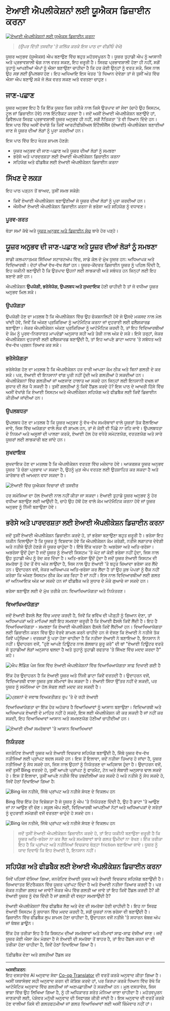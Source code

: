 <!--
CO_OP_TRANSLATOR_METADATA:
{
  "original_hash": "747668e4c53d067369f06e9ec2e6313e",
  "translation_date": "2025-08-26T16:12:03+00:00",
  "source_file": "12-designing-ux-for-ai-applications/README.md",
  "language_code": "pa"
}
-->
# ਏਆਈ ਐਪਲੀਕੇਸ਼ਨਾਂ ਲਈ ਯੂਐਕਸ ਡਿਜ਼ਾਈਨ ਕਰਨਾ

[![ਏਆਈ ਐਪਲੀਕੇਸ਼ਨਾਂ ਲਈ ਯੂਐਕਸ ਡਿਜ਼ਾਈਨ ਕਰਨਾ](../../../translated_images/12-lesson-banner.c53c3c7c802e8f563953ce388f6a987ca493472c724d924b060be470951c53c8.pa.png)](https://aka.ms/gen-ai-lesson12-gh?WT.mc_id=academic-105485-koreyst)

> _(ਉਪਰ ਦਿੱਤੀ ਤਸਵੀਰ 'ਤੇ ਕਲਿੱਕ ਕਰਕੇ ਇਸ ਪਾਠ ਦਾ ਵੀਡੀਓ ਵੇਖੋ)_

ਯੂਜ਼ਰ ਅਨੁਭਵ (ਯੂਐਕਸ) ਐਪ ਬਣਾਉਣ ਵਿੱਚ ਬਹੁਤ ਮਹੱਤਵਪੂਰਨ ਹੈ। ਯੂਜ਼ਰ ਤੁਹਾਡੀ ਐਪ ਨੂੰ ਆਸਾਨੀ ਅਤੇ ਪ੍ਰਭਾਵਸ਼ਾਲੀ ਢੰਗ ਨਾਲ ਵਰਤ ਸਕਣ, ਇਹ ਜ਼ਰੂਰੀ ਹੈ। ਸਿਰਫ਼ ਪ੍ਰਭਾਵਸ਼ਾਲੀ ਹੋਣਾ ਹੀ ਨਹੀਂ, ਸਗੋਂ ਤੁਹਾਨੂੰ ਆਪਣੀਆਂ ਐਪਾਂ ਨੂੰ ਐਸਾ ਬਣਾਉਣਾ ਚਾਹੀਦਾ ਹੈ ਕਿ ਹਰ ਕੋਈ ਉਨ੍ਹਾਂ ਨੂੰ ਵਰਤ ਸਕੇ, ਜਿਸ ਨਾਲ ਉਹ _ਸਭ ਲਈ ਉਪਲਬਧ_ ਹੋਣ। ਇਹ ਅਧਿਆਇ ਇਸ ਖੇਤਰ 'ਤੇ ਧਿਆਨ ਦੇਵੇਗਾ ਤਾਂ ਜੋ ਤੁਸੀਂ ਅੰਤ ਵਿੱਚ ਐਸਾ ਐਪ ਬਣਾਉ ਸਕੋ ਜੋ ਲੋਕ ਵਰਤ ਸਕਣ ਅਤੇ ਵਰਤਣਾ ਚਾਹੁਣ।

## ਜਾਣ-ਪਛਾਣ

ਯੂਜ਼ਰ ਅਨੁਭਵ ਇਹ ਹੈ ਕਿ ਇੱਕ ਯੂਜ਼ਰ ਕਿਸ ਤਰੀਕੇ ਨਾਲ ਕਿਸੇ ਉਤਪਾਦ ਜਾਂ ਸੇਵਾ (ਚਾਹੇ ਉਹ ਸਿਸਟਮ, ਟੂਲ ਜਾਂ ਡਿਜ਼ਾਈਨ ਹੋਵੇ) ਨਾਲ ਇੰਟਰੈਕਟ ਕਰਦਾ ਹੈ। ਜਦੋਂ ਅਸੀਂ ਏਆਈ ਐਪਲੀਕੇਸ਼ਨ ਬਣਾਉਂਦੇ ਹਾਂ, ਡਿਵੈਲਪਰ ਸਿਰਫ਼ ਪ੍ਰਭਾਵਸ਼ਾਲੀ ਯੂਜ਼ਰ ਅਨੁਭਵ ਹੀ ਨਹੀਂ, ਸਗੋਂ ਨੈਤਿਕਤਾ 'ਤੇ ਵੀ ਧਿਆਨ ਦਿੰਦੇ ਹਨ। ਇਸ ਪਾਠ ਵਿੱਚ ਅਸੀਂ ਵੇਖਾਂਗੇ ਕਿ ਕਿਵੇਂ ਆਰਟੀਫੀਸ਼ੀਅਲ ਇੰਟੈਲੀਜੈਂਸ (ਏਆਈ) ਐਪਲੀਕੇਸ਼ਨ ਬਣਾਈਆਂ ਜਾਣ ਜੋ ਯੂਜ਼ਰ ਦੀਆਂ ਲੋੜਾਂ ਨੂੰ ਪੂਰਾ ਕਰਦੀਆਂ ਹਨ।

ਇਸ ਪਾਠ ਵਿੱਚ ਇਹ ਖੇਤਰ ਸ਼ਾਮਲ ਹੋਣਗੇ:

- ਯੂਜ਼ਰ ਅਨੁਭਵ ਦੀ ਜਾਣ-ਪਛਾਣ ਅਤੇ ਯੂਜ਼ਰ ਦੀਆਂ ਲੋੜਾਂ ਨੂੰ ਸਮਝਣਾ
- ਭਰੋਸੇ ਅਤੇ ਪਾਰਦਰਸ਼ਤਾ ਲਈ ਏਆਈ ਐਪਲੀਕੇਸ਼ਨ ਡਿਜ਼ਾਈਨ ਕਰਨਾ
- ਸਹਿਯੋਗ ਅਤੇ ਫੀਡਬੈਕ ਲਈ ਏਆਈ ਐਪਲੀਕੇਸ਼ਨ ਡਿਜ਼ਾਈਨ ਕਰਨਾ

## ਸਿੱਖਣ ਦੇ ਲਕੜ

ਇਹ ਪਾਠ ਪੜ੍ਹਨ ਤੋਂ ਬਾਅਦ, ਤੁਸੀਂ ਸਮਝ ਸਕੋਗੇ:

- ਕਿਵੇਂ ਏਆਈ ਐਪਲੀਕੇਸ਼ਨ ਬਣਾਉਣੀਆਂ ਜੋ ਯੂਜ਼ਰ ਦੀਆਂ ਲੋੜਾਂ ਨੂੰ ਪੂਰਾ ਕਰਦੀਆਂ ਹਨ।
- ਐਸੀਆਂ ਏਆਈ ਐਪਲੀਕੇਸ਼ਨ ਡਿਜ਼ਾਈਨ ਕਰਨਾ ਜੋ ਭਰੋਸਾ ਅਤੇ ਸਹਿਯੋਗ ਨੂੰ ਵਧਾਵਣ।

### ਪੂਰਵ-ਸ਼ਰਤ

ਥੋੜਾ ਸਮਾਂ ਕੱਢੋ ਅਤੇ [ਯੂਜ਼ਰ ਅਨੁਭਵ ਅਤੇ ਡਿਜ਼ਾਈਨ ਸੋਚ](https://learn.microsoft.com/training/modules/ux-design?WT.mc_id=academic-105485-koreyst) ਬਾਰੇ ਹੋਰ ਪੜ੍ਹੋ।

## ਯੂਜ਼ਰ ਅਨੁਭਵ ਦੀ ਜਾਣ-ਪਛਾਣ ਅਤੇ ਯੂਜ਼ਰ ਦੀਆਂ ਲੋੜਾਂ ਨੂੰ ਸਮਝਣਾ

ਸਾਡੀ ਕਲਪਨਾਤਮਕ ਸਿੱਖਿਆ ਸਟਾਰਟਅੱਪ ਵਿੱਚ, ਸਾਡੇ ਕੋਲ ਦੋ ਮੁੱਖ ਯੂਜ਼ਰ ਹਨ: ਅਧਿਆਪਕ ਅਤੇ ਵਿਦਿਆਰਥੀ। ਦੋਹਾਂ ਦੀਆਂ ਵੱਖ-ਵੱਖ ਲੋੜਾਂ ਹਨ। ਯੂਜ਼ਰ-ਕੇਂਦਰਤ ਡਿਜ਼ਾਈਨ ਯੂਜ਼ਰ ਨੂੰ ਪਹਿਲ ਦਿੰਦੀ ਹੈ, ਇਹ ਯਕੀਨੀ ਬਣਾਉਂਦੀ ਹੈ ਕਿ ਉਤਪਾਦ ਉਹਨਾਂ ਲਈ ਲਾਭਕਾਰੀ ਅਤੇ ਸਬੰਧਤ ਹਨ ਜਿਨ੍ਹਾਂ ਲਈ ਇਹ ਬਣਾਏ ਗਏ ਹਨ।

ਐਪਲੀਕੇਸ਼ਨ **ਉਪਯੋਗੀ, ਭਰੋਸੇਯੋਗ, ਉਪਲਬਧ ਅਤੇ ਸੁਖਦਾਇਕ** ਹੋਣੀ ਚਾਹੀਦੀ ਹੈ ਤਾਂ ਜੋ ਵਧੀਆ ਯੂਜ਼ਰ ਅਨੁਭਵ ਮਿਲ ਸਕੇ।

### ਉਪਯੋਗਤਾ

ਉਪਯੋਗੀ ਹੋਣ ਦਾ ਮਤਲਬ ਹੈ ਕਿ ਐਪਲੀਕੇਸ਼ਨ ਵਿੱਚ ਉਹ ਫੰਕਸ਼ਨਲਿਟੀ ਹੋਵੇ ਜੋ ਉਸਦੇ ਮਕਸਦ ਨਾਲ ਮੇਲ ਖਾਂਦੀ ਹੋਵੇ, ਜਿਵੇਂ ਕਿ ਅੰਕਣ ਪ੍ਰਕਿਰਿਆ ਨੂੰ ਆਟੋਮੈਟਿਕ ਕਰਨਾ ਜਾਂ ਦੁਹਰਾਈ ਲਈ ਫਲੈਸ਼ਕਾਰਡ ਬਣਾਉਣਾ। ਜੇਕਰ ਐਪਲੀਕੇਸ਼ਨ ਅੰਕਣ ਪ੍ਰਕਿਰਿਆ ਨੂੰ ਆਟੋਮੈਟਿਕ ਕਰਦੀ ਹੈ, ਤਾਂ ਇਹ ਵਿਦਿਆਰਥੀਆਂ ਦੇ ਕੰਮ ਨੂੰ ਪੂਰਵ-ਨਿਰਧਾਰਤ ਮਾਪਦੰਡਾਂ ਅਨੁਸਾਰ ਸਹੀ ਅਤੇ ਤੇਜ਼ੀ ਨਾਲ ਅੰਕ ਦੇ ਸਕੇ। ਇਸੇ ਤਰ੍ਹਾਂ, ਜੇਕਰ ਐਪਲੀਕੇਸ਼ਨ ਦੁਹਰਾਈ ਲਈ ਫਲੈਸ਼ਕਾਰਡ ਬਣਾਉਂਦੀ ਹੈ, ਤਾਂ ਇਹ ਆਪਣੇ ਡਾਟਾ ਅਧਾਰ 'ਤੇ ਸਬੰਧਤ ਅਤੇ ਵੱਖ-ਵੱਖ ਪ੍ਰਸ਼ਨ ਤਿਆਰ ਕਰ ਸਕੇ।

### ਭਰੋਸੇਯੋਗਤਾ

ਭਰੋਸੇਯੋਗ ਹੋਣ ਦਾ ਮਤਲਬ ਹੈ ਕਿ ਐਪਲੀਕੇਸ਼ਨ ਹਰ ਵਾਰੀ ਆਪਣਾ ਕੰਮ ਠੀਕ ਅਤੇ ਬਿਨਾਂ ਗਲਤੀ ਦੇ ਕਰ ਸਕੇ। ਪਰ, ਏਆਈ ਵੀ ਇਨਸਾਨਾਂ ਵਾਂਗ ਪੂਰੀ ਨਹੀਂ ਹੁੰਦੀ ਅਤੇ ਗਲਤੀਆਂ ਹੋ ਸਕਦੀਆਂ ਹਨ। ਐਪਲੀਕੇਸ਼ਨਾਂ ਵਿੱਚ ਗਲਤੀਆਂ ਜਾਂ ਅਣਜਾਣ ਹਾਲਾਤ ਆ ਸਕਦੇ ਹਨ ਜਿਨ੍ਹਾਂ ਲਈ ਇਨਸਾਨੀ ਦਖਲ ਜਾਂ ਸੁਧਾਰ ਦੀ ਲੋੜ ਪੈ ਸਕਦੀ ਹੈ। ਤੁਸੀਂ ਗਲਤੀਆਂ ਨੂੰ ਕਿਵੇਂ ਹੈਂਡਲ ਕਰਦੇ ਹੋ? ਇਸ ਪਾਠ ਦੇ ਆਖਰੀ ਹਿੱਸੇ ਵਿੱਚ ਅਸੀਂ ਵੇਖਾਂਗੇ ਕਿ ਏਆਈ ਸਿਸਟਮ ਅਤੇ ਐਪਲੀਕੇਸ਼ਨ ਸਹਿਯੋਗ ਅਤੇ ਫੀਡਬੈਕ ਲਈ ਕਿਵੇਂ ਡਿਜ਼ਾਈਨ ਕੀਤੀਆਂ ਜਾਂਦੀਆਂ ਹਨ।

### ਉਪਲਬਧਤਾ

ਉਪਲਬਧ ਹੋਣ ਦਾ ਮਤਲਬ ਹੈ ਕਿ ਯੂਜ਼ਰ ਅਨੁਭਵ ਨੂੰ ਵੱਖ-ਵੱਖ ਸਮਰੱਥਾਵਾਂ ਵਾਲੇ ਯੂਜ਼ਰਾਂ ਤੱਕ ਫੈਲਾਇਆ ਜਾਵੇ, ਜਿਸ ਵਿੱਚ ਅਯੋਗਤਾ ਵਾਲੇ ਲੋਕ ਵੀ ਸ਼ਾਮਲ ਹਨ, ਤਾਂ ਜੋ ਕੋਈ ਵੀ ਪਿੱਛੇ ਨਾ ਰਹਿ ਜਾਵੇ। ਉਪਲਬਧਤਾ ਦੇ ਨਿਯਮਾਂ ਅਤੇ ਅਸੂਲਾਂ ਦੀ ਪਾਲਣਾ ਕਰਕੇ, ਏਆਈ ਹੱਲ ਹੋਰ ਵਧੇਰੇ ਸਮੇਟਣਯੋਗ, ਵਰਤਣਯੋਗ ਅਤੇ ਸਾਰੇ ਯੂਜ਼ਰਾਂ ਲਈ ਲਾਭਕਾਰੀ ਬਣ ਜਾਂਦੇ ਹਨ।

### ਸੁਖਦਾਇਕ

ਸੁਖਦਾਇਕ ਹੋਣ ਦਾ ਮਤਲਬ ਹੈ ਕਿ ਐਪਲੀਕੇਸ਼ਨ ਵਰਤਣ ਵਿੱਚ ਮਜ਼ੇਦਾਰ ਹੋਵੇ। ਆਕਰਸ਼ਕ ਯੂਜ਼ਰ ਅਨੁਭਵ ਯੂਜ਼ਰ 'ਤੇ ਚੰਗਾ ਪ੍ਰਭਾਵ ਪਾ ਸਕਦਾ ਹੈ, ਉਹਨੂੰ ਮੁੜ ਐਪ ਵਰਤਣ ਲਈ ਉਤਸ਼ਾਹਿਤ ਕਰ ਸਕਦਾ ਹੈ ਅਤੇ ਕਾਰੋਬਾਰ ਦੀ ਆਮਦਨ ਵਧਾ ਸਕਦਾ ਹੈ।

![ਏਆਈ ਵਿੱਚ ਯੂਐਕਸ ਵਿਚਾਰਾਂ ਦੀ ਤਸਵੀਰ](../../../translated_images/uxinai.d5b4ed690f5cefff0c53ffcc01b480cdc1828402e1fdbc980490013a3c50935a.pa.png)

ਹਰ ਸਮੱਸਿਆ ਦਾ ਹੱਲ ਏਆਈ ਨਾਲ ਨਹੀਂ ਕੀਤਾ ਜਾ ਸਕਦਾ। ਏਆਈ ਤੁਹਾਡੇ ਯੂਜ਼ਰ ਅਨੁਭਵ ਨੂੰ ਹੋਰ ਵਧੀਆ ਬਣਾਉਣ ਲਈ ਆਉਂਦੀ ਹੈ, ਚਾਹੇ ਉਹ ਹੱਥੋਂ ਹੋਣ ਵਾਲੇ ਕੰਮ ਆਟੋਮੈਟਿਕ ਕਰਨਾ ਹੋਵੇ ਜਾਂ ਯੂਜ਼ਰ ਅਨੁਭਵ ਨੂੰ ਨਿੱਜੀ ਬਣਾਉਣਾ ਹੋਵੇ।

## ਭਰੋਸੇ ਅਤੇ ਪਾਰਦਰਸ਼ਤਾ ਲਈ ਏਆਈ ਐਪਲੀਕੇਸ਼ਨ ਡਿਜ਼ਾਈਨ ਕਰਨਾ

ਜਦੋਂ ਤੁਸੀਂ ਏਆਈ ਐਪਲੀਕੇਸ਼ਨ ਡਿਜ਼ਾਈਨ ਕਰਦੇ ਹੋ, ਤਾਂ ਭਰੋਸਾ ਬਣਾਉਣਾ ਬਹੁਤ ਜ਼ਰੂਰੀ ਹੈ। ਭਰੋਸਾ ਇਹ ਯਕੀਨ ਦਿਲਾਉਂਦਾ ਹੈ ਕਿ ਯੂਜ਼ਰ ਨੂੰ ਵਿਸ਼ਵਾਸ ਹੋਵੇ ਕਿ ਐਪਲੀਕੇਸ਼ਨ ਕੰਮ ਕਰੇਗੀ, ਨਤੀਜੇ ਲਗਾਤਾਰ ਦੇਵੇਗੀ ਅਤੇ ਨਤੀਜੇ ਉਹੀ ਹੋਣਗੇ ਜੋ ਯੂਜ਼ਰ ਚਾਹੁੰਦਾ ਹੈ। ਇੱਥੇ ਇੱਕ ਖਤਰਾ ਹੈ: ਅਭਰੋਸਾ ਅਤੇ ਅਤਿ-ਭਰੋਸਾ। ਅਭਰੋਸਾ ਉਦੋਂ ਹੁੰਦਾ ਹੈ ਜਦੋਂ ਯੂਜ਼ਰ ਨੂੰ ਏਆਈ ਸਿਸਟਮ 'ਤੇ ਘੱਟ ਜਾਂ ਕੋਈ ਭਰੋਸਾ ਨਹੀਂ ਹੁੰਦਾ, ਜਿਸ ਨਾਲ ਉਹ ਤੁਹਾਡੀ ਐਪ ਨੂੰ ਰੱਦ ਕਰ ਦਿੰਦਾ ਹੈ। ਅਤਿ-ਭਰੋਸਾ ਉਦੋਂ ਹੁੰਦਾ ਹੈ ਜਦੋਂ ਯੂਜ਼ਰ ਏਆਈ ਸਿਸਟਮ ਦੀ ਸਮਰੱਥਾ ਨੂੰ ਹੱਦ ਤੋਂ ਵੱਧ ਅੰਕ ਲਾਉਂਦਾ ਹੈ, ਜਿਸ ਨਾਲ ਉਹ ਏਆਈ 'ਤੇ ਬਹੁਤ ਜ਼ਿਆਦਾ ਭਰੋਸਾ ਕਰ ਲੈਂਦੇ ਹਨ। ਉਦਾਹਰਨ ਵਜੋਂ, ਜੇਕਰ ਅਧਿਆਪਕ ਅਤਿ-ਭਰੋਸਾ ਕਰ ਲੈਂਦਾ ਹੈ ਤਾਂ ਉਹ ਕੁਝ ਪੇਪਰਾਂ ਨੂੰ ਚੈੱਕ ਨਹੀਂ ਕਰੇਗਾ ਕਿ ਅੰਕਣ ਸਿਸਟਮ ਠੀਕ ਕੰਮ ਕਰ ਰਿਹਾ ਹੈ ਜਾਂ ਨਹੀਂ। ਇਸ ਨਾਲ ਵਿਦਿਆਰਥੀਆਂ ਲਈ ਗਲਤ ਜਾਂ ਅਨਿਆਇਕ ਅੰਕ ਆ ਸਕਦੇ ਹਨ ਜਾਂ ਫੀਡਬੈਕ ਅਤੇ ਸੁਧਾਰ ਦੇ ਮੌਕੇ ਗੁਆਚੇ ਜਾ ਸਕਦੇ ਹਨ।

ਭਰੋਸਾ ਬਣਾਉਣ ਲਈ ਦੋ ਮੁੱਖ ਤਰੀਕੇ ਹਨ: ਵਿਆਖਿਆਯੋਗਤਾ ਅਤੇ ਨਿਯੰਤਰਣ।

### ਵਿਆਖਿਆਯੋਗਤਾ

ਜਦੋਂ ਏਆਈ ਫੈਸਲੇ ਲੈਣ ਵਿੱਚ ਮਦਦ ਕਰਦੀ ਹੈ, ਜਿਵੇਂ ਕਿ ਭਵਿੱਖ ਦੀ ਪੀੜ੍ਹੀ ਨੂੰ ਗਿਆਨ ਦੇਣਾ, ਤਾਂ ਅਧਿਆਪਕਾਂ ਅਤੇ ਮਾਪਿਆਂ ਲਈ ਇਹ ਸਮਝਣਾ ਜ਼ਰੂਰੀ ਹੈ ਕਿ ਏਆਈ ਫੈਸਲੇ ਕਿਵੇਂ ਲੈਂਦੀ ਹੈ। ਇਹ ਹੈ ਵਿਆਖਿਆਯੋਗਤਾ - ਸਮਝਣਾ ਕਿ ਏਆਈ ਐਪਲੀਕੇਸ਼ਨ ਫੈਸਲੇ ਕਿਵੇਂ ਲੈਂਦੀਆਂ ਹਨ। ਵਿਆਖਿਆਯੋਗਤਾ ਲਈ ਡਿਜ਼ਾਈਨ ਕਰਨ ਵਿੱਚ ਉਹ ਵੇਰਵੇ ਸ਼ਾਮਲ ਕਰਨੇ ਚਾਹੀਦੇ ਹਨ ਜੋ ਦੱਸਣ ਕਿ ਏਆਈ ਨੇ ਨਤੀਜੇ ਤੱਕ ਕਿਵੇਂ ਪਹੁੰਚਿਆ। ਦਰਸ਼ਕਾਂ ਨੂੰ ਪਤਾ ਹੋਣਾ ਚਾਹੀਦਾ ਹੈ ਕਿ ਨਤੀਜਾ ਏਆਈ ਨੇ ਬਣਾਇਆ ਹੈ, ਇਨਸਾਨ ਨੇ ਨਹੀਂ। ਉਦਾਹਰਨ ਵਜੋਂ, "ਹੁਣੇ ਆਪਣੇ ਟਿਊਟਰ ਨਾਲ ਗੱਲਬਾਤ ਸ਼ੁਰੂ ਕਰੋ" ਦੀ ਥਾਂ "ਏਆਈ ਟਿਊਟਰ ਵਰਤੋ ਜੋ ਤੁਹਾਡੀਆਂ ਲੋੜਾਂ ਅਨੁਸਾਰ ਢਲਦਾ ਹੈ ਅਤੇ ਤੁਹਾਨੂੰ ਤੁਹਾਡੀ ਰਫਤਾਰ 'ਤੇ ਸਿੱਖਣ ਵਿੱਚ ਮਦਦ ਕਰਦਾ ਹੈ" ਕਹੋ।

![ਐਪ ਲੈਂਡਿੰਗ ਪੇਜ ਜਿਸ ਵਿੱਚ ਏਆਈ ਐਪਲੀਕੇਸ਼ਨਾਂ ਵਿੱਚ ਵਿਆਖਿਆਯੋਗਤਾ ਸਾਫ਼ ਦਿਖਾਈ ਗਈ ਹੈ](../../../translated_images/explanability-in-ai.134426a96b498fbfdc80c75ae0090aedc0fc97424ae0734fccf7fb00a59a20d9.pa.png)

ਇੱਕ ਹੋਰ ਉਦਾਹਰਨ ਹੈ ਕਿ ਏਆਈ ਯੂਜ਼ਰ ਅਤੇ ਨਿੱਜੀ ਡਾਟਾ ਕਿਵੇਂ ਵਰਤਦੀ ਹੈ। ਉਦਾਹਰਨ ਵਜੋਂ, ਵਿਦਿਆਰਥੀ ਵਾਲਾ ਯੂਜ਼ਰ ਕੁਝ ਸੀਮਾਵਾਂ ਰੱਖ ਸਕਦਾ ਹੈ। ਏਆਈ ਸਿੱਧਾ ਉੱਤਰ ਨਹੀਂ ਦੇ ਸਕਦੀ, ਪਰ ਯੂਜ਼ਰ ਨੂੰ ਸਮੱਸਿਆ ਦਾ ਹੱਲ ਸੋਚਣ ਲਈ ਮਦਦ ਕਰ ਸਕਦੀ ਹੈ।

![ਪ੍ਰਸ਼ਨਾਂ ਦੇ ਜਵਾਬ ਵਿਅਕਤੀਗਤ ਰੂਪ 'ਤੇ ਦੇ ਰਹੀ ਏਆਈ](../../../translated_images/solving-questions.b7dea1604de0cbd2e9c5fa00b1a68a0ed77178a035b94b9213196b9d125d0be8.pa.png)

ਵਿਆਖਿਆਯੋਗਤਾ ਦਾ ਇੱਕ ਹੋਰ ਅਹੰਕਾਰ ਹੈ ਵਿਆਖਿਆਵਾਂ ਨੂੰ ਆਸਾਨ ਬਣਾਉਣਾ। ਵਿਦਿਆਰਥੀ ਅਤੇ ਅਧਿਆਪਕ ਏਆਈ ਦੇ ਮਾਹਿਰ ਨਹੀਂ ਹੋ ਸਕਦੇ, ਇਸ ਲਈ ਐਪਲੀਕੇਸ਼ਨ ਕੀ ਕਰ ਸਕਦੀ ਹੈ ਜਾਂ ਨਹੀਂ ਕਰ ਸਕਦੀ, ਇਹ ਵਿਆਖਿਆਵਾਂ ਆਸਾਨ ਅਤੇ ਸਮਝਣਯੋਗ ਹੋਣੀਆਂ ਚਾਹੀਦੀਆਂ ਹਨ।

![ਏਆਈ ਦੀਆਂ ਸਮਰੱਥਾਵਾਂ 'ਤੇ ਆਸਾਨ ਵਿਆਖਿਆਵਾਂ](../../../translated_images/simplified-explanations.4679508a406c3621fa22bad4673e717fbff02f8b8d58afcab8cb6f1aa893a82f.pa.png)

### ਨਿਯੰਤਰਣ

ਜਨਰੇਟਿਵ ਏਆਈ ਯੂਜ਼ਰ ਅਤੇ ਏਆਈ ਵਿਚਕਾਰ ਸਹਿਯੋਗ ਬਣਾਉਂਦੀ ਹੈ, ਜਿੱਥੇ ਯੂਜ਼ਰ ਵੱਖ-ਵੱਖ ਨਤੀਜਿਆਂ ਲਈ ਪ੍ਰਾਂਪਟ ਬਦਲ ਸਕਦੇ ਹਨ। ਇਸ ਤੋਂ ਇਲਾਵਾ, ਜਦੋਂ ਨਤੀਜਾ ਤਿਆਰ ਹੋ ਜਾਂਦਾ ਹੈ, ਯੂਜ਼ਰ ਨਤੀਜਿਆਂ ਨੂੰ ਸੋਧ ਸਕਦੇ ਹਨ, ਜਿਸ ਨਾਲ ਉਹਨਾਂ ਨੂੰ ਨਿਯੰਤਰਣ ਦਾ ਅਹਿਸਾਸ ਹੁੰਦਾ ਹੈ। ਉਦਾਹਰਨ ਵਜੋਂ, ਜਦੋਂ ਤੁਸੀਂ Bing ਵਰਤਦੇ ਹੋ, ਤੁਸੀਂ ਆਪਣੇ ਪ੍ਰਾਂਪਟ ਨੂੰ ਫਾਰਮੈਟ, ਟੋਨ ਅਤੇ ਲੰਬਾਈ ਅਨੁਸਾਰ ਢਾਲ ਸਕਦੇ ਹੋ। ਇਸ ਤੋਂ ਇਲਾਵਾ, ਤੁਸੀਂ ਆਪਣੇ ਨਤੀਜੇ ਵਿੱਚ ਤਬਦੀਲੀਆਂ ਕਰ ਸਕਦੇ ਹੋ ਅਤੇ ਨਤੀਜੇ ਨੂੰ ਸੋਧ ਸਕਦੇ ਹੋ, ਜਿਵੇਂ ਹੇਠਾਂ ਦਿਖਾਇਆ ਗਿਆ ਹੈ:

![Bing ਖੋਜ ਨਤੀਜੇ, ਜਿੱਥੇ ਪ੍ਰਾਂਪਟ ਅਤੇ ਨਤੀਜੇ ਸੋਧਣ ਦੇ ਵਿਕਲਪ ਹਨ](../../../translated_images/bing1.293ae8527dbe2789b675c8591c9fb3cb1aa2ada75c2877f9aa9edc059f7a8b1c.pa.png)

Bing ਵਿੱਚ ਇੱਕ ਹੋਰ ਵਿਸ਼ੇਸ਼ਤਾ ਹੈ ਜੋ ਯੂਜ਼ਰ ਨੂੰ ਐਪ 'ਤੇ ਨਿਯੰਤਰਣ ਦਿੰਦੀ ਹੈ, ਉਹ ਹੈ ਡਾਟਾ 'ਤੇ ਆਉਣ ਜਾਂ ਨਾ ਆਉਣ ਦੀ ਚੋਣ। ਸਕੂਲ ਐਪ ਲਈ, ਵਿਦਿਆਰਥੀ ਆਪਣੀਆਂ ਨੋਟਾਂ ਅਤੇ ਅਧਿਆਪਕਾਂ ਦੇ ਸਰੋਤਾਂ ਨੂੰ ਦੁਹਰਾਈ ਸਮੱਗਰੀ ਵਜੋਂ ਵਰਤਣਾ ਚਾਹੁੰਦੇ ਹੋ ਸਕਦੇ ਹਨ।

![Bing ਖੋਜ ਨਤੀਜੇ, ਜਿੱਥੇ ਪ੍ਰਾਂਪਟ ਅਤੇ ਨਤੀਜੇ ਸੋਧਣ ਦੇ ਵਿਕਲਪ ਹਨ](../../../translated_images/bing2.309f4845528a88c28c1c9739fb61d91fd993dc35ebe6fc92c66791fb04fceb4d.pa.png)

> ਜਦੋਂ ਤੁਸੀਂ ਏਆਈ ਐਪਲੀਕੇਸ਼ਨ ਡਿਜ਼ਾਈਨ ਕਰਦੇ ਹੋ, ਤਾਂ ਇਹ ਯਕੀਨੀ ਬਣਾਉਣਾ ਜ਼ਰੂਰੀ ਹੈ ਕਿ ਯੂਜ਼ਰ ਅਤਿ-ਭਰੋਸਾ ਨਾ ਕਰ ਲੈਣ ਅਤੇ ਸਮਰੱਥਾਵਾਂ ਬਾਰੇ ਗਲਤ ਉਮੀਦਾਂ ਨਾ ਰੱਖਣ। ਇੱਕ ਤਰੀਕਾ ਇਹ ਹੈ ਕਿ ਪ੍ਰਾਂਪਟ ਅਤੇ ਨਤੀਜਿਆਂ ਵਿਚਕਾਰ ਥੋੜ੍ਹਾ friction ਬਣਾਇਆ ਜਾਵੇ। ਯੂਜ਼ਰ ਨੂੰ ਯਾਦ ਦਿਵਾਓ ਕਿ ਇਹ ਏਆਈ ਹੈ, ਇਨਸਾਨ ਨਹੀਂ।

## ਸਹਿਯੋਗ ਅਤੇ ਫੀਡਬੈਕ ਲਈ ਏਆਈ ਐਪਲੀਕੇਸ਼ਨ ਡਿਜ਼ਾਈਨ ਕਰਨਾ

ਜਿਵੇਂ ਪਹਿਲਾਂ ਦੱਸਿਆ ਗਿਆ, ਜਨਰੇਟਿਵ ਏਆਈ ਯੂਜ਼ਰ ਅਤੇ ਏਆਈ ਵਿਚਕਾਰ ਸਹਿਯੋਗ ਬਣਾਉਂਦੀ ਹੈ। ਜ਼ਿਆਦਾਤਰ ਇੰਟਰੈਕਸ਼ਨ ਵਿੱਚ ਯੂਜ਼ਰ ਪ੍ਰਾਂਪਟ ਦਿੰਦਾ ਹੈ ਅਤੇ ਏਆਈ ਨਤੀਜਾ ਤਿਆਰ ਕਰਦੀ ਹੈ। ਪਰ ਜੇਕਰ ਨਤੀਜਾ ਗਲਤ ਆ ਜਾਵੇ? ਜੇਕਰ ਐਪ ਵਿੱਚ ਗਲਤੀ ਆ ਜਾਵੇ ਤਾਂ ਇਹ ਕਿਵੇਂ ਹੈਂਡਲ ਕਰਦੀ ਹੈ? ਕੀ ਏਆਈ ਯੂਜ਼ਰ ਨੂੰ ਦੋਸ਼ ਦਿੰਦੀ ਹੈ ਜਾਂ ਗਲਤੀ ਦੀ ਵਜ੍ਹਾ ਸਮਝਾਉਂਦੀ ਹੈ?

ਏਆਈ ਐਪਲੀਕੇਸ਼ਨਾਂ ਵਿੱਚ ਫੀਡਬੈਕ ਲੈਣ ਅਤੇ ਦੇਣ ਦੀ ਸਮਰੱਥਾ ਹੋਣੀ ਚਾਹੀਦੀ ਹੈ। ਇਹ ਨਾ ਸਿਰਫ਼ ਏਆਈ ਸਿਸਟਮ ਨੂੰ ਸੁਧਾਰਨ ਵਿੱਚ ਮਦਦ ਕਰਦੀ ਹੈ, ਸਗੋਂ ਯੂਜ਼ਰਾਂ ਨਾਲ ਭਰੋਸਾ ਵੀ ਬਣਾਉਂਦੀ ਹੈ। ਡਿਜ਼ਾਈਨ ਵਿੱਚ ਫੀਡਬੈਕ ਲੂਪ ਸ਼ਾਮਲ ਹੋਣਾ ਚਾਹੀਦਾ ਹੈ, ਉਦਾਹਰਨ ਵਜੋਂ ਨਤੀਜੇ 'ਤੇ ਸਧਾਰਨ ਥੰਬਜ਼ ਅੱਪ ਜਾਂ ਥੰਬਜ਼ ਡਾਊਨ।

ਇੱਕ ਹੋਰ ਤਰੀਕਾ ਇਹ ਹੈ ਕਿ ਸਿਸਟਮ ਦੀਆਂ ਸਮਰੱਥਾਵਾਂ ਅਤੇ ਸੀਮਾਵਾਂ ਸਾਫ਼-ਸਾਫ਼ ਦੱਸੀਆਂ ਜਾਣ। ਜਦੋਂ ਯੂਜ਼ਰ ਕੋਈ ਐਸਾ ਕੰਮ ਮੰਗਦਾ ਹੈ ਜੋ ਏਆਈ ਦੀ ਸਮਰੱਥਾ ਤੋਂ ਬਾਹਰ ਹੈ, ਤਾਂ ਇਹ ਹੈਂਡਲ ਕਰਨ ਦਾ ਵੀ ਤਰੀਕਾ ਹੋਣਾ ਚਾਹੀਦਾ ਹੈ, ਜਿਵੇਂ ਹੇਠਾਂ ਦਿਖਾਇਆ ਗਿਆ ਹੈ।

![ਫੀਡਬੈਕ ਦੇਣਾ ਅਤੇ ਗਲਤੀਆਂ ਹੈਂਡਲ ਕਰ

---

**ਅਸਵੀਕਰਨ**:  
ਇਹ ਦਸਤਾਵੇਜ਼ AI ਅਨੁਵਾਦ ਸੇਵਾ [Co-op Translator](https://github.com/Azure/co-op-translator) ਦੀ ਵਰਤੋਂ ਕਰਕੇ ਅਨੁਵਾਦ ਕੀਤਾ ਗਿਆ ਹੈ। ਅਸੀਂ ਯਥਾਸੰਭਵ ਸਹੀ ਅਨੁਵਾਦ ਕਰਨ ਦੀ ਕੋਸ਼ਿਸ਼ ਕਰਦੇ ਹਾਂ, ਪਰ ਕਿਰਪਾ ਕਰਕੇ ਧਿਆਨ ਵਿੱਚ ਰੱਖੋ ਕਿ ਆਟੋਮੈਟਿਕ ਅਨੁਵਾਦ ਵਿੱਚ ਗਲਤੀਆਂ ਜਾਂ ਅਣਪਛਾਤੀਆਂ ਹੋ ਸਕਦੀਆਂ ਹਨ। ਮੂਲ ਦਸਤਾਵੇਜ਼, ਜਿਸ ਭਾਸ਼ਾ ਵਿੱਚ ਉਹ ਲਿਖਿਆ ਗਿਆ ਹੈ, ਨੂੰ ਹੀ ਅਧਿਕਾਰਤ ਸਰੋਤ ਮੰਨਿਆ ਜਾਣਾ ਚਾਹੀਦਾ ਹੈ। ਮਹੱਤਵਪੂਰਨ ਜਾਣਕਾਰੀ ਲਈ, ਪੇਸ਼ੇਵਰ ਮਨੁੱਖੀ ਅਨੁਵਾਦ ਦੀ ਸਿਫਾਰਸ਼ ਕੀਤੀ ਜਾਂਦੀ ਹੈ। ਇਸ ਅਨੁਵਾਦ ਦੀ ਵਰਤੋਂ ਕਰਕੇ ਹੋਣ ਵਾਲੀਆਂ ਕਿਸੇ ਵੀ ਗਲਤਫਹਮੀਆਂ ਜਾਂ ਗਲਤ ਵਿਆਖਿਆਵਾਂ ਲਈ ਅਸੀਂ ਜ਼ਿੰਮੇਵਾਰ ਨਹੀਂ ਹਾਂ।